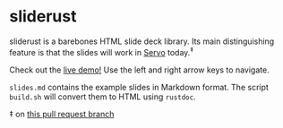 # sliderust

sliderust is a barebones HTML slide deck library.  Its main distinguishing feature is that the slides will work in [Servo](https://github.com/servo/servo) today.<sup>‡</sup>

Check out the [live demo!](http://kmcallister.github.io/sliderust/)  Use the left and right arrow keys to navigate.

`slides.md` contains the example slides in Markdown format.  The script `build.sh` will convert them to HTML using `rustdoc`.

‡ on [this pull request branch](https://github.com/servo/servo/pull/3585)
